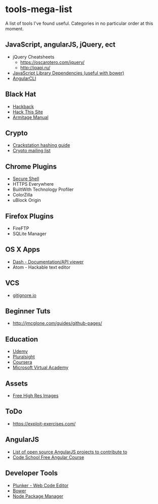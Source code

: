 # tools-mega-list
A list of tools I've found useful.  Categories in no particular order at this moment.

## JavaScript, angularJS, jQuery, ect
* jQuery Cheatsheets
  * https://oscarotero.com/jquery/
  * http://jqapi.ru/
* [JavaScript Library Dependencies (useful with bower)](http://definitelytyped.org/)
* [AngularCLI](https://cli.angular.io/reference.pdf)

## Black Hat
* [Hackback](http://pastebin.com/raw/0SNSvyjJ)
* [Hack This Site](www.hackthissite.org)
* [Armitage Manual](http://www.fastandeasyhacking.com/manual)

## Crypto
* [Crackstation hashing guide](https://crackstation.net/hashing-security.htm)
* [Crypto mailing list](http://www.metzdowd.com/mailman/listinfo/cryptography)

## Chrome Plugins
* [Secure Shell](https://chrome.google.com/webstore/detail/secure-shell/pnhechapfaindjhompbnflcldabbghjo)
* HTTPS Everywhere
* BuiltWith Technology Profiler
* ColorZilla
* uBlock Origin

## Firefox Plugins
* FireFTP
* SQLite Manager

## OS X Apps
* [Dash - Documentation/API viewer](kapeli.com/dash)
* Atom - Hackable text editor

## VCS
* [gitignore.io](https://www.gitignore.io/)

## Beginner Tuts
* http://jmcglone.com/guides/github-pages/

## Education
* [Udemy](https://www.udemy.com)
* [Pluralsight](https://pluralsight.com)
* [Coursera](coursera.com)
* [Microsoft Virtual Academy](www.mva.microsoft.com)

## Assets
* [Free High Res Images](https://unsplash.com/)

## ToDo
* https://exploit-exercises.com/

## AngularJS
* [List of open source AngularJS projects to contribute to](https://medium.mybridge.co/18-amazing-open-source-angular-projects-dd9e81d921ee#.fbd06q9r6)
* [Code School Free Angular Course](https://www.codeschool.com/courses/shaping-up-with-angular-js)

## Developer Tools
* [Plunker - Web Code Editor](http://plnkr.co/)
* [Bower](https://bower.io/)
* [Node Package Manager](https://www.npmjs.com/)
